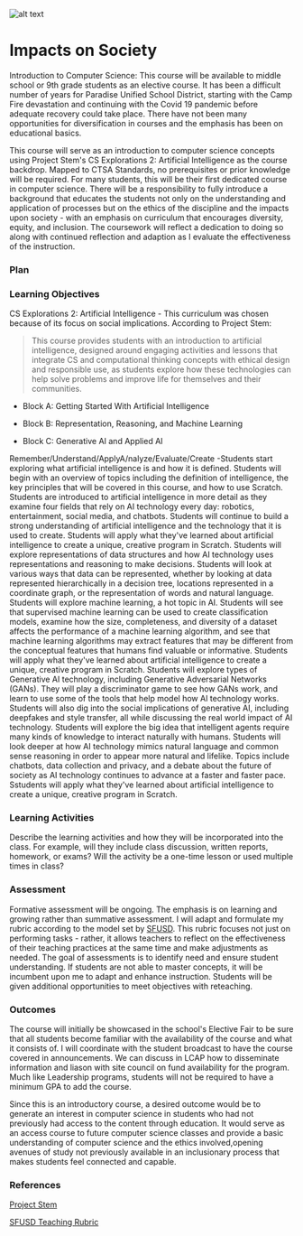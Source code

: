 ![alt text](https://user-images.githubusercontent.com/89324472/168697505-f1ca5e86-0b95-4c1b-a882-b72fb6aef4d9.png)

# Impacts on Society

Introduction to Computer Science: This course will be available to middle school or 9th grade students as an elective course. It has been a difficult number of years for Paradise Unified School District, starting with the Camp Fire devastation and continuing with the Covid 19 pandemic before adequate recovery could take place. There have not been many opportunities for diversification in courses and the emphasis has been on educational basics. 

This course will serve as an introduction to computer science concepts using Project Stem's CS Explorations 2: Artificial Intelligence as the course backdrop. Mapped to CTSA Standards, no prerequisites or prior knowledge will be required. For many students, this will be their first dedicated course in computer science.  There will be a responsibility to fully introduce a background that educates the students not only on the understanding and application of processes but on the ethics of the discipline and the impacts upon society - with an emphasis on curriculum that encourages diversity, equity, and inclusion. The coursework will reflect a dedication to doing so along with continued reflection and adaption as I evaluate the effectiveness of the instruction. 
### Plan

### Learning Objectives

CS Explorations 2: Artificial Intelligence - This curriculum was chosen because of its focus on social implications. According to Project Stem:
> This course provides students with an introduction to artificial intelligence, designed around engaging activities and lessons that integrate CS and computational thinking concepts with ethical design and responsible use, as students explore how these technologies can help solve problems and improve life for themselves and their communities.

- Block A: Getting Started With Artificial Intelligence

- Block B: Representation, Reasoning, and Machine Learning

- Block C: Generative AI and Applied AI

Remember/Understand/ApplyA/nalyze/Evaluate/Create
-Students start exploring what artificial intelligence is and how it is defined. 
Students will begin with an overview of topics including the definition of intelligence, the key principles that will be covered in this course, and how to use Scratch.
Students are introduced to artificial intelligence in more detail as they examine four fields that rely on AI technology every day: robotics, entertainment, social media, and chatbots.
Students will continue to build a strong understanding of artificial intelligence and the technology that it is used to create.
Students will apply what they've learned about artificial intelligence to create a unique, creative program in Scratch.
Students will explore representations of data structures and how AI technology uses representations and reasoning to make decisions. 
Students will look at various ways that data can be represented, whether by looking at data represented hierarchically in a decision tree, locations represented in a coordinate graph, or the representation of words and natural language. 
Students will explore machine learning, a hot topic in AI.
Students will see that supervised machine learning can be used to create classification models, examine how the size, completeness, and diversity of a dataset affects the performance of a machine learning algorithm, and see that machine learning algorithms may extract features that may be different from the conceptual features that humans find valuable or informative.
Students will apply what they've learned about artificial intelligence to create a unique, creative program in Scratch.
Students will explore types of Generative AI technology, including Generative Adversarial Networks (GANs). They will play a discriminator game to see how GANs work, and learn to use some of the tools that help model how AI technology works.
Students will also dig into the social implications of generative AI, including deepfakes and style transfer, all while discussing the real world impact of AI technology.
Students will explore the big idea that intelligent agents require many kinds of knowledge to interact naturally with humans. 
Students will look deeper at how AI technology mimics natural language and common sense reasoning in order to appear more natural and lifelike. Topics include chatbots, data collection and privacy, and a debate about the future of society as AI technology continues to advance at a faster and faster pace.
Sstudents will apply what they've learned about artificial intelligence to create a unique, creative program in Scratch.

### Learning Activities

Describe the learning activities and how they will be incorporated into the class. For example, will they include class discussion, written reports, homework, or exams? Will the activity be a one-time lesson or used multiple times in class?

### Assessment

Formative assessment will be ongoing.  The emphasis is on learning and growing rather than summative assessment.  I will adapt and formulate my rubric according to the model set by [SFUSD](https://sites.google.com/sfusd.edu/csplc/resources/teaching-rubric).  This rubric focuses not just on performing tasks - rather, it allows teachers to reflect on the effectiveness of their teaching practices at the same time and make adjustments as needed.  The goal of assessments is to identify need and ensure student understanding. If students are not able to master concepts, it will be incumbent upon me to adapt and enhance instruction. Students will be given additional opportunities to meet objectives with reteaching. 

### Outcomes

The course will initially be showcased in the school's Elective Fair to be sure that all students become familiar with the availability of the course and what it consists of.  I will coordinate with the student broadcast to have the course covered in announcements.  We can discuss in LCAP how to disseminate information and  liason with site council on fund availability for the program. Much like Leadership programs, students will not be required to have a minimum GPA to add the course.

Since this is an introductory course, a desired outcome would be to generate an interest in computer science in students who had not previously had access to the content through education.  It would serve as an access course to future computer science classes and provide a basic understanding of computer science and the ethics involved,opening avenues of study not previously available in an inclusionary process that makes students feel connected and capable.
 
### References

[Project Stem](https://projectstem.org/middle-school-cs2-demo/cse2-scope-and-sequence)

[SFUSD Teaching Rubric](https://sites.google.com/sfusd.edu/csplc/resources/teaching-rubric)
